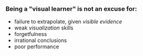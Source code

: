 ### Being a "visual learner" is not an excuse for:

- failure to extrapolate, given _visible evidence_
- weak _visualization_ skills
- forgetfulness
- irrational conclusions
- poor performance
